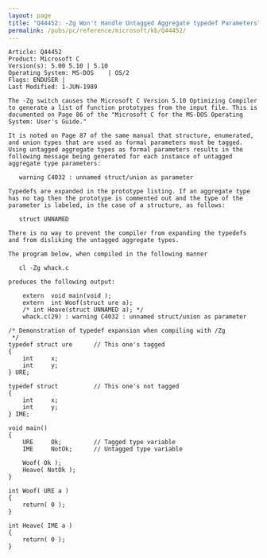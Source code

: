 ```yaml
---
layout: page
title: "Q44452: -Zg Won't Handle Untagged Aggregate typedef Parameters"
permalink: /pubs/pc/reference/microsoft/kb/Q44452/
---
```


	Article: Q44452
	Product: Microsoft C
	Version(s): 5.00 5.10 | 5.10
	Operating System: MS-DOS    | OS/2
	Flags: ENDUSER |
	Last Modified: 1-JUN-1989
	
	The -Zg switch causes the Microsoft C Version 5.10 Optimizing Compiler
	to generate a list of function prototypes from the input file. This is
	documented on Page 86 of the "Microsoft C for the MS-DOS Operating
	System: User's Guide."
	
	It is noted on Page 87 of the same manual that structure, enumerated,
	and union types that are used as formal parameters must be tagged.
	Using untagged aggregate types as formal parameters results in the
	following message being generated for each instance of untagged
	aggregate type parameters:
	
	   warning C4032 : unnamed struct/union as parameter
	
	Typedefs are expanded in the prototype listing. If an aggregate type
	has no tag then the prototype is commented out and the type of the
	parameter is labeled, in the case of a structure, as follows:
	
	   struct UNNAMED
	
	There is no way to prevent the compiler from expanding the typedefs
	and from disliking the untagged aggregate types.
	
	The program below, when compiled in the following manner
	
	   cl -Zg whack.c
	
	produces the following output:
	
	    extern  void main(void );
	    extern  int Woof(struct ure a);
	    /* int Heave(struct UNNAMED a); */
	    whack.c(29) : warning C4032 : unnamed struct/union as parameter
	
	/* Demonstration of typedef expansion when compiling with /Zg
	 */
	typedef struct ure      // This one's tagged
	{
	    int     x;
	    int     y;
	} URE;
	
	typedef struct          // This one's not tagged
	{
	    int     x;
	    int     y;
	} IME;
	
	void main()
	{
	    URE     Ok;         // Tagged type variable
	    IME     NotOk;      // Untagged type variable
	
	    Woof( Ok );
	    Heave( NotOk );
	}
	
	int Woof( URE a )
	{
	    return( 0 );
	}
	
	int Heave( IME a )
	{
	    return( 0 );
	}
